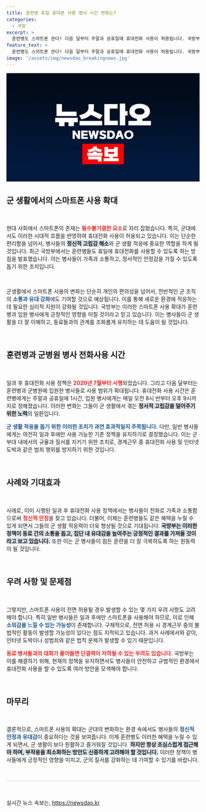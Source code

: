 ```yaml
---
title: 훈련병 휴일 휴대폰 사용 병사 시간 변화는?
categories:
  - 국방
excerpt: >
  훈련병도 스마트폰 쓴다! 다음 달부터 주말과 공휴일에 휴대전화 사용이 허용됩니다. 국방부는 군 생활 적응에 도움을 줄 것이라 기대하며, 물론 과몰입 우려도 함께 살펴보겠답니다.
feature_text: >
  훈련병도 스마트폰 쓴다! 다음 달부터 주말과 공휴일에 휴대전화 사용이 허용됩니다. 국방부는 군 생활 적응에 도움을 줄 것이라 기대하며, 물론 과몰입 우려도 함께 살펴보겠답니다.
image: '/assets/img/newsdao_breakingnews.jpg'
---
```


<p><img src="/assets/img/newsdao_breakingnews.jpg" alt="pcversion 속보" /></p>

<h2 data-ke-size="size26">군 생활에서의 스마트폰 사용 확대</h2>

<p data-ke-size="size16">&nbsp;</p>

<p>현대 사회에서 스마트폰의 존재는 <b><span style="color: #ee2323;">필수불가결한 요소</span></b>로 자리 잡혔습니다. 특히, 군대에서도 이러한 시대적 흐름을 반영하여 휴대전화 사용이 허용되고 있습니다. 이는 단순한 편리함을 넘어서, 병사들의 <b><span style="background-color: #21538527;">정신적 고립감 해소</span></b>와 군 생활 적응에 중요한 역할을 하게 될 것입니다. 최근 국방부에서는 훈련병들도 휴일에 휴대전화를 사용할 수 있도록 하는 방침을 발표했습니다. 이는 병사들이 가족과 소통하고, 정서적인 안정감을 가질 수 있도록 돕기 위한 조치입니다.</p>

<p data-ke-size="size16">&nbsp;</p>

<p>군생활에서 스마트폰 사용의 변화는 단순히 개인의 편의성을 넘어서, 전반적인 군 조직의 <b><span style="color: #1a5490;">소통과 유대 강화</span></b>에도 기여할 것으로 예상됩니다. 이를 통해 새로운 환경에 적응하는 데 필요한 심리적 지원이 강화될 것입니다. 국방부는 이러한 스마트폰 사용 확대가 훈련병과 입원 병사에게 긍정적인 영향을 미칠 것이라고 믿고 있습니다. 이는 병사들이 군 생활을 더 잘 이해하고, 동료들과의 관계를 조화롭게 유지하는 데 도움이 될 것입니다.</p>

<p data-ke-size="size16">&nbsp;</p>

<h2 data-ke-size="size26">훈련병과 군병원 병사 전화사용 시간</h2>

<p data-ke-size="size16">&nbsp;</p>

<p>일과 후 휴대전화 사용 정책은 <b><span style="color: #ee2323;">2020년 7월부터 시행</span></b>되었습니다. 그리고 다음 달부터는 훈련병과 군병원에 입원한 병사들로 사용 범위가 확대됩니다. 휴대전화 사용 시간은 훈련병에게는 주말과 공휴일에 1시간, 입원 병사에게는 매일 오전 8시 반부터 오후 9시까지로 정해졌습니다. 이러한 변화는 그들이 군 생활에서 겪는 <b><span style="background-color: #21538527;">정서적 고립감을 덜어주기 위한 노력</span></b>의 일환입니다. </p>

<p><b><span style="color: #1a5490;">군 생활 적응을 돕기 위한 이러한 조치가 과연 효과적일지 주목됩니다.</span></b> 다만, 일반 병사들에게는 여전히 일과 후에만 사용 가능한 기존 정책을 유지하기로 결정했습니다. 이는 군부대 내에서의 규율과 질서를 지키기 위한 조치로, 경계근무 중 휴대전화 사용 및 인터넷 도박과 같은 범죄 행위를 방지하기 위한 것입니다.</p>

<p data-ke-size="size16">&nbsp;</p>

<h2 data-ke-size="size26">사례와 기대효과</h2>

<p data-ke-size="size16">&nbsp;</p>

<p>사례로, 이미 시행된 일과 후 휴대전화 사용 정책에서는 병사들이 전화로 가족과 소통함으로써 <b><span style="color: #ee2323;">정신적 안정</span></b>을 찾고 있습니다. 더불어, 이제는 훈련병들도 같은 혜택을 누릴 수 있게 되면서 그들의 군 생활 적응력이 더욱 향상될 것으로 기대됩니다. <b><span style="background-color: #21538527;">국방부는 이러한 정책이 동료 간의 소통을 돕고, 집단 내 유대감을 높여주는 긍정적인 결과를 가져올 것이라고 보고 있습니다.</span></b> 또한 이는 군 병사들이 힘든 훈련을 더 잘 극복하도록 하는 원동력이 될 것입니다. </p>

<p data-ke-size="size16">&nbsp;</p>

<h2 data-ke-size="size26">우려 사항 및 문제점</h2>

<p data-ke-size="size16">&nbsp;</p>

<p>그렇지만, 스마트폰 사용이 전면 허용될 경우 발생할 수 있는 몇 가지 우려 사항도 고려해야 합니다. 특히 일반 병사들은 일과 후에만 스마트폰을 사용해야 하므로, 이로 인해 <b><span style="color: #1a5490;">소외감을 느낄 수 있는 가능성</span></b>이 존재합니다. 구체적으로, 전면 허용 시 경계근무 중의 불법적인 활동이 발생할 가능성이 있다는 점도 지적되고 있습니다. 과거 사례에서와 같이, 인터넷 도박이나 성범죄와 같은 법적 문제가 발생할 수 있기 때문입니다.</p>

<p><b><span style="color: #ee2323;">동료 병사들과의 대화가 줄어들면 단결력이 저하될 수 있는 우려도 있습니다.</span></b> 국방부는 이를 해결하기 위해, 현재의 정책을 유지하면서도 병사들이 안전하고 규범적인 환경에서 휴대전화 사용을 할 수 있도록 여러 방안을 모색해야 합니다.</p>

<p data-ke-size="size16">&nbsp;</p>

<h2 data-ke-size="size26">마무리</h2>

<p data-ke-size="size16">&nbsp;</p>

<p>결론적으로, 스마트폰 사용의 확대는 군대의 변화하는 환경 속에서도 병사들의 <b><span style="color: #1a5490;">정신적 안정과 유대감</span></b>이 중요하다는 것을 보여줍니다. 이제 훈련병도 이러한 혜택을 누릴 수 있게 되면서, 군 생활이 보다 원활하고 즐거워질 것입니다. <b><span style="background-color: #21538527;">하지만 항상 조심스럽게 접근해야 하며, 부작용을 최소화하는 방안도 신중하게 고려해야 할 것입니다.</span></b> 이러한 정책이 병사들에게 긍정적인 영향을 미치고, 군의 질서를 강화하는 데 기여할 수 있기를 바랍니다. </p>

<p data-ke-size="size16">&nbsp;</p>

<hr style="height: 2px; background-color: #eaeaea; border: none;"/>

<p data-ke-size="size16">&nbsp;</p>
실시간 뉴스 속보는, <a href="https://newsdao.kr" rel="dofollow">https://newsdao.kr</a>


